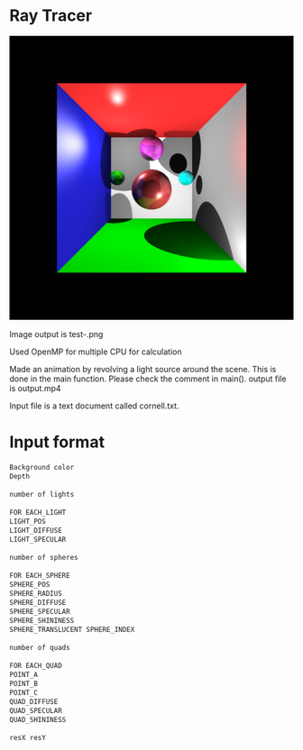 
# Ray Tracer

![alt text](https://github.com/henrywu00/Ray-Tracer/blob/main/test-.png)

Image output is test-.png

Used OpenMP for multiple CPU for calculation

Made an animation by revolving a light source around the scene. This is done in the main function. Please check the comment in main(). output file is output.mp4

Input file is a text document called cornell.txt.

# Input format
```
Background color
Depth

number of lights

FOR EACH_LIGHT
LIGHT_POS
LIGHT_DIFFUSE
LIGHT_SPECULAR

number of spheres

FOR EACH_SPHERE
SPHERE_POS
SPHERE_RADIUS
SPHERE_DIFFUSE
SPHERE_SPECULAR
SPHERE_SHININESS
SPHERE_TRANSLUCENT SPHERE_INDEX

number of quads

FOR EACH_QUAD
POINT_A
POINT_B
POINT_C
QUAD_DIFFUSE
QUAD_SPECULAR
QUAD_SHININESS

resX resY
```
